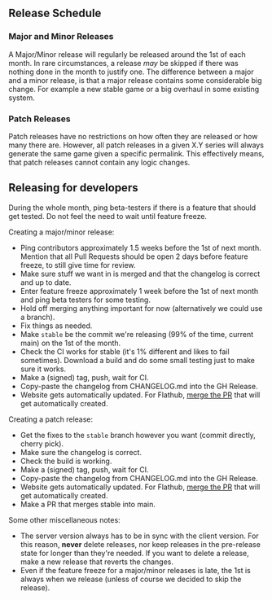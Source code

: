 ## Release Schedule

### Major and Minor Releases
A Major/Minor release will regularly be released around the 1st of each month. In rare circumstances, a release *may* be skipped if there was nothing done in the month to justify one.
The difference between a major and a minor release, is that a major release contains some considerable big change. For example a new stable game or a big overhaul in some existing system.

### Patch Releases
Patch releases have no restrictions on how often they are released or how many there are.
However, all patch releases in a given X.Y series will always generate the same game given a specific permalink. This effectively means, that patch releases cannot contain any logic changes.

## Releasing for developers
During the whole month, ping beta-testers if there is a feature that should get tested. Do not feel the need to wait until feature freeze.

Creating a major/minor release:
- Ping contributors approximately 1.5 weeks before the 1st of next month. Mention that all Pull Requests should be open 2 days before feature freeze, to still give time for review.
- Make sure stuff we want in is merged and that the changelog is correct and up to date.
- Enter feature freeze approximately 1 week before the 1st of next month and ping beta testers for some testing.
- Hold off merging anything important for now (alternatively we could use a branch).
- Fix things as needed.
- Make `stable` be the commit we're releasing (99% of the time, current main) on the 1st of the month.
- Check the CI works for stable (it's 1% different and likes to fail sometimes). Download a build and do some small testing just to make sure it works.
- Make a (signed) tag, push, wait for CI.
- Copy-paste the changelog from CHANGELOG.md into the GH Release.
- Website gets automatically updated. For Flathub, [merge the PR](https://github.com/flathub/io.github.randovania.Randovania/pulls) that will get automatically created.

Creating a patch release:
- Get the fixes to the `stable` branch however you want (commit directly, cherry pick).
- Make sure the changelog is correct.
- Check the build is working.
- Make a (signed) tag, push, wait for CI.
- Copy-paste the changelog from CHANGELOG.md into the GH Release.
- Website gets automatically updated. For Flathub, [merge the PR](https://github.com/flathub/io.github.randovania.Randovania/pulls) that will get automatically created.
- Make a PR that merges stable into main.

Some other miscellaneous notes:
- The server version always has to be in sync with the client version. For this reason, **never** delete releases, nor keep releases in the pre-release state for longer than they're needed. If you want to delete a release, make a new release that reverts the changes.
- Even if the feature freeze for a major/minor releases is late, the 1st is always when we release (unless of course we decided to skip the release).
